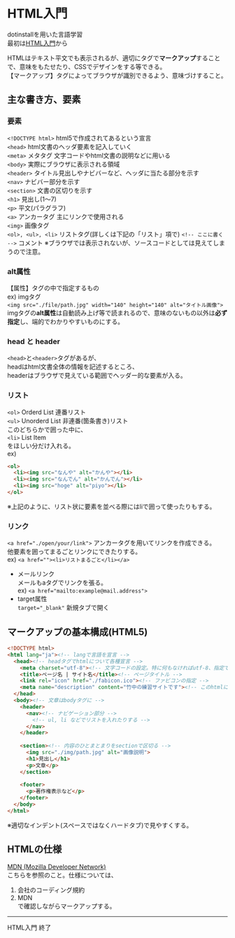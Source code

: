 # HTML入門
dotinstallを用いた言語学習  
最初は[HTML入門](https://dotinstall.com/lessons/basic_html_v4)から  

HTMLはテキスト平文でも表示されるが、適切にタグで**マークアップ**することで、意味をもたせたり、CSSでデザインをする等できる。  
【マークアップ】タグによってブラウザが識別できるよう、意味づけすること。  

## 主な書き方、要素
### 要素
`<!DOCTYPE html>` html5で作成されてあるという宣言  
`<head>` html文書のヘッダ要素を記入していく  
`<meta>` メタタグ 文字コードやhtml文書の説明などに用いる  
`<body>` 実際にブラウザに表示される領域  
`<header>` タイトル見出しやナビバーなど、ヘッダに当たる部分を示す  
`<nav>` ナビバー部分を示す  
`<section>` 文書の区切りを示す  
`<h1>` 見出し(1〜7)  
`<p>` 平文(パラグラフ)  
`<a>` アンカータグ 主にリンクで使用される  
`<img>` 画像タグ  
`<ol>, <ul>, <li>` リストタグ(詳しくは下記の「リスト」項で)
`<!-- ここに書く -->` コメント ※ブラウザでは表示されないが、ソースコードとしては見えてしまうので注意。  

### alt属性
【属性】タグの中で指定するもの  
ex) imgタグ  
`<img src="./file/path.jpg" width="140" height="140" alt="タイトル画像">`  
imgタグの**alt属性**は自動読み上げ等で読まれるので、意味のないもの以外は**必ず指定**し、端的でわかりやすいものにする。  

### head と header
`<head>`と`<header>`タグがあるが、  
headはhtml文書全体の情報を記述するところ、  
headerはブラウザで見えている範囲でヘッダー的な要素が入る。  

### リスト
`<ol>` Orderd List 連番リスト  
`<ul>` Unorderd List 非連番(箇条書き)リスト  
このどちらかで囲った中に、  
`<li>` List Item  
をほしい分だけ入れる。  
ex)
```html
<ol>
  <li><img src="なんや" alt="かんや"></li>
  <li><img src="なんでん" alt="かんでん"></li>
  <li><img src="hoge" alt="piyo"></li>
</ol>
```
※上記のように、リスト状に要素を並べる際にはliで囲って使ったりもする。  

### リンク
`<a href="./open/your/link">` アンカータグを用いてリンクを作成できる。  
他要素を囲ってまるごとリンクにできたりする。  
ex) `<a href=""><li>リストまるごと</li></a>`  
- メールリンク  
メールもaタグでリンクを張る。  
ex) `<a href="mailto:example@mail.address">`
- target属性  
`target="_blank"` 新規タブで開く  

## マークアップの基本構成(HTML5)
```html
<!DOCTYPE html>
<html lang="ja"><!-- langで言語を宣言 -->
  <head><!-- headタグでhtmlについて各種宣言 -->
    <meta charset="utf-8"><!-- 文字コードの設定。特に何もなければutf-8、指定でs-jis等ある場合注意 -->
    <title>ページ名 | サイト名</title><!-- ページタイトル -->
    <link rel="icon" href="./fabicon.ico"><!-- ファビコンの指定 -->
    <meta name="description" content="竹中の練習サイトです"><!-- このhtmlについての説明 -->
  </head>
  <body><!-- 文章はbodyタグに -->
    <header>
      <nav><!-- ナビゲーション部分 -->
        <!-- ul, li などでリストを入れたりする -->
      </nav>
    </header>
    
    <section><!-- 内容のひとまとまりをsectionで区切る -->
      <img src="./img/path.jpg" alt="画像説明">
      <h1>見出し</h1>
      <p>文章</p>
    </section>
    
    <footer>
      <p>著作権表示など</p>
    </footer>
  </body>
</html>
```
※適切なインデント(スペースではなくハードタブ)で見やすくする。

## HTMLの仕様
[MDN (Mozilla Developer Network)](https://developer.mozilla.org/ja/)  
こちらを参照のこと。仕様については、  
1. 会社のコーディング規約
1. MDN  
で確認しながらマークアップする。  

---

HTML入門 終了
